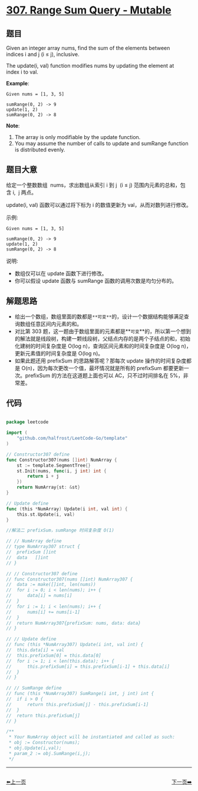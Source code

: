 # [307. Range Sum Query - Mutable](https://leetcode.com/problems/range-sum-query-mutable/)


## 题目

Given an integer array nums, find the sum of the elements between indices i and j (i ≤ j), inclusive.

The update(i, val) function modifies nums by updating the element at index i to val.

**Example**:

    Given nums = [1, 3, 5]
    
    sumRange(0, 2) -> 9
    update(1, 2)
    sumRange(0, 2) -> 8

**Note**:

1. The array is only modifiable by the update function.
2. You may assume the number of calls to update and sumRange function is distributed evenly.


## 题目大意

给定一个整数数组  nums，求出数组从索引 i 到 j  (i ≤ j) 范围内元素的总和，包含 i,  j 两点。

update(i, val) 函数可以通过将下标为 i 的数值更新为 val，从而对数列进行修改。

示例:

```
Given nums = [1, 3, 5]

sumRange(0, 2) -> 9  
update(1, 2)  
sumRange(0, 2) -> 8  
```

说明:

- 数组仅可以在 update 函数下进行修改。
- 你可以假设 update 函数与 sumRange 函数的调用次数是均匀分布的。

## 解题思路


- 给出一个数组，数组里面的数都是`**可变**`的，设计一个数据结构能够满足查询数组任意区间内元素的和。
- 对比第 303 题，这一题由于数组里面的元素都是**`可变`**的，所以第一个想到的解法就是线段树，构建一颗线段树，父结点内存的是两个子结点的和，初始化建树的时间复杂度是 O(log n)，查询区间元素和的时间复杂度是 O(log n)，更新元素值的时间复杂度是 O(log n)。
- 如果此题还用 prefixSum 的思路解答呢？那每次 update 操作的时间复杂度都是 O(n)，因为每次更改一个值，最坏情况就是所有的 prefixSum 都要更新一次。prefixSum 的方法在这道题上面也可以 AC，只不过时间排名在 5%，非常差。


## 代码

```go

package leetcode

import (
	"github.com/halfrost/LeetCode-Go/template"
)

// Constructor307 define
func Constructor307(nums []int) NumArray {
	st := template.SegmentTree{}
	st.Init(nums, func(i, j int) int {
		return i + j
	})
	return NumArray{st: &st}
}

// Update define
func (this *NumArray) Update(i int, val int) {
	this.st.Update(i, val)
}

//解法二 prefixSum，sumRange 时间复杂度 O(1)

// // NumArray define
// type NumArray307 struct {
// 	prefixSum []int
// 	data   []int
// }

// // Constructor307 define
// func Constructor307(nums []int) NumArray307 {
// 	data := make([]int, len(nums))
// 	for i := 0; i < len(nums); i++ {
// 		data[i] = nums[i]
// 	}
// 	for i := 1; i < len(nums); i++ {
// 		nums[i] += nums[i-1]
// 	}
// 	return NumArray307{prefixSum: nums, data: data}
// }

// // Update define
// func (this *NumArray307) Update(i int, val int) {
// 	this.data[i] = val
// 	this.prefixSum[0] = this.data[0]
// 	for i := 1; i < len(this.data); i++ {
// 		this.prefixSum[i] = this.prefixSum[i-1] + this.data[i]
// 	}
// }

// // SumRange define
// func (this *NumArray307) SumRange(i int, j int) int {
// 	if i > 0 {
// 		return this.prefixSum[j] - this.prefixSum[i-1]
// 	}
// 	return this.prefixSum[j]
// }

/**
 * Your NumArray object will be instantiated and called as such:
 * obj := Constructor(nums);
 * obj.Update(i,val);
 * param_2 := obj.SumRange(i,j);
 */

```
----------------------------------------------
<div style="display: flex;justify-content: space-between;align-items: center;">
<p><a href="https://books.halfrost.com/leetcode/ChapterFour/0306.Additive-Number/">⬅️上一页</a></p>
<p><a href="https://books.halfrost.com/leetcode/ChapterFour/0309.Best-Time-to-Buy-and-Sell-Stock-with-Cooldown/">下一页➡️</a></p>
</div>

